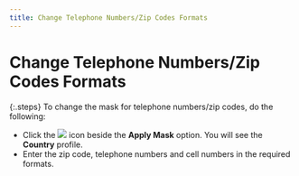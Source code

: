 ```yaml
---
title: Change Telephone Numbers/Zip Codes Formats
---
```


# Change Telephone Numbers/Zip Codes Formats 


{:.steps}
To change  the mask for telephone numbers/zip codes, do the following:

- Click the ![]({{site.mv_baseurl}}/img/managing_vendors_apply_masks.gif) icon beside the **Apply Mask**  option. You will see the **Country**  profile.
- Enter the zip<font style="color: #0000ff;" color="#0000FF"> </font>code, telephone numbers and cell numbers in the  required formats.

